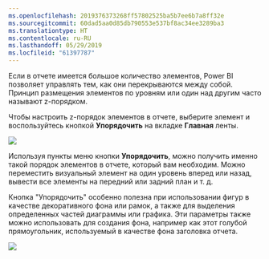 ```yaml
---
ms.openlocfilehash: 2019376373268ff57802525ba5b7ee6b7a8ff32e
ms.sourcegitcommit: 60dad5aa0d85db790553e537bf8ac34ee3289ba3
ms.translationtype: HT
ms.contentlocale: ru-RU
ms.lasthandoff: 05/29/2019
ms.locfileid: "61397787"
---
```

Если в отчете имеется большое количество элементов, Power BI позволяет управлять тем, как они перекрываются между собой. Принцип размещения элементов по уровням или один над другим часто называют z-порядком.

Чтобы настроить z-порядок элементов в отчете, выберите элемент и воспользуйтесь кнопкой **Упорядочить** на вкладке **Главная** ленты.

![](media/3-11f-arrange-visual-zorder/3-11f_1.png)

Используя пункты меню кнопки **Упорядочить**, можно получить именно такой порядок элементов в отчете, который вам необходим. Можно переместить визуальный элемент на один уровень вперед или назад, вывести все элементы на передний или задний план и т. д.

Кнопка "Упорядочить" особенно полезна при использовании фигур в качестве декоративного фона или рамок, а также для выделения определенных частей диаграммы или графика. Эти параметры также можно использовать для создания фона, например как этот голубой прямоугольник, используемый в качестве фона заголовка отчета.

![](media/3-11f-arrange-visual-zorder/3-11f_2.png)

